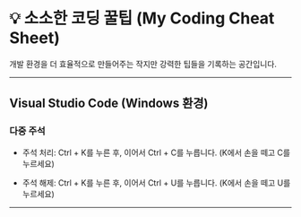 # 💡 소소한 코딩 꿀팁 (My Coding Cheat Sheet)

개발 환경을 더 효율적으로 만들어주는 작지만 강력한 팁들을 기록하는 공간입니다.

---

## Visual Studio Code (Windows 환경)

### **다중 주석**

- 주석 처리: Ctrl + K를 누른 후, 이어서 Ctrl + C를 누릅니다. (K에서 손을 떼고 C를 누르세요)

- 주석 해제: Ctrl + K를 누른 후, 이어서 Ctrl + U를 누릅니다. (K에서 손을 떼고 U를 누르세요)

---
